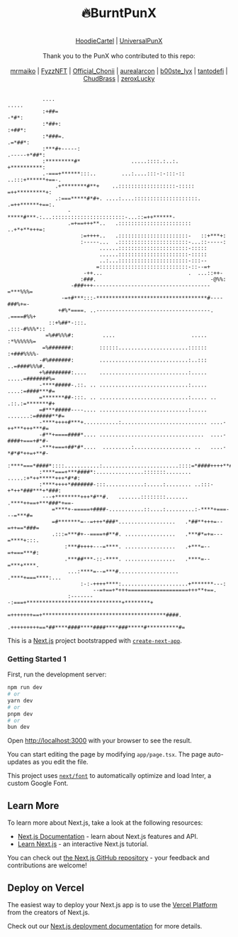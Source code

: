 <div align="center">
    <h1>🔥BurntPunX</h1>
</div>
<br>
<div align="center">
    <a href="https://twitter.com/HoodieCartel">HoodieCartel</a> | <a href="https://twitter.com/UniversalPunX">UniversalPunX</a>
</div>
 <br>
<div align="center">
    Thank you to the PunX who contributed to this repo:
</div>
<br>
<div align="center">
    <a href="https://twitter.com/mrmaiko">mrmaiko</a> | <a href="https://twitter.com/FyzzNFT">FyzzNFT</a> | <a href="https://twitter.com/Official_Chonii">Official_Chonii</a> | <a href="https://twitter.com/aurealarcon">aurealarcon</a> | <a href="https://twitter.com/b00ste_lyx">b00ste_lyx</a> | <a href="https://twitter.com/tantodefi">tantodefi</a> | <a href="https://twitter.com/ChudBrass">ChudBrass</a> | <a href="https://twitter.com/zeroxLucky">zeroxLucky</a>
</div>
<br>




               ....                                                             .....
               :+##=                                                            -*#*:
               :*##+:                                                          :+##*:
               :*###=.                                                        .=*##*:
               :***#+-----:                                              .-----+*##*:
               :*********#*                .....::::.:..:.               +**********:
               .-===+******:::..        ...:....:::-:-:::-::        ..:::+******+==-.
                   .+********#**+    ..::::::::::::::::::-:::::    =++*********+:
                   .:===*****#*#+. ....:....::::::::::::::::::::. .=++******+==:.
                       -*****#***-:...:::::::::::::::::::::::-...::=++******-
                       .=+==+++**..   .:::::::::::::::::::::::   ..+*+**+++=:
                           :=++++..   .::::::::::::::::::::::-   ::+***+:
                           :-----...  .::::::::::::::::::::::-...::-----:
                                 ......::::::::::::::::::::::-:::::
                                 ......::::::::::::::::::::::-:::::
                                 ..:...::::::::::::::::::::::-:::--
                                =::::::::::::::::::::::::::::-::--=+
                            -++...                           .  ...::++-
                           :###.                                    -@%%:
                        -###+++-------------------------------------=***%%%=
                     -=+#***:::-***********************************#----###%+=-
                    +#%*====. ..------------------------------------.  .====#%%+
                 ::+%##*-:::.                                          .:::-#%%%*::
                =%##%%%#:         ....                        .....        :*%%%%%%=
               =%#######:        ::::::......................::::::        :+###%%%%-
              -#%#######:        ............................:..:::       ..=####%%%#.
              +%########:....    ............................:.....    .....=#######%=
              -****#####-.::. .. ............................:.....    ....:=####***#=
              =*******##-:::. .. ............................:..... .. .::.:=*******#+
              =#***#####----.... ............................:..... .......:=#####**#=
              -****++++#***+...........:........................... ....-++***+++***#=
              -#**+====####*.... .................................  ....-####+===+#*#-
              -***+===+##*#*....  .........:.................. ..   ....-*#*#*++=+**#-
              :****===*####*::::...........:........................::::=*####++++**#:
              :****===+***####*:...............:::::::........ .....:+*++*****+++*#*#:
              :****++++*#######-:::............:.....:........ ..:::-+*++*###***+*###:
               ---+********+++*#**#.   .......::::::::.......   .****++==+***###*+==-
                  =****+-=====+####-...........::....:.........:-****+===---=***#=
                  =#*******=--=+++*###*..................   .*##**+++=--=++==*###=
                  .:::=***#+--====+#**#. ................   .***#*=+=---=****+:::.
                      :***#++++---=****. ................   .+***=--=+===***#:
                      .***##***-::-****. ................   .****=--=***+****.
                       ...:****=--=***#...................  .****+===****:...
                           :-:-++++****:.....................+*******---:
                               --=+==+*+++===================+++**+==.
                       :--------:===+******************************+********+
                       =+++++++==+***************************************####.
                      .+++++++++==*##****####****####****###*****#**********#=           




                                                                                                                                                                                                                                                                                                                                                                                                                                                                                                                                                                                                                                                                                                                        









This  is a [Next.js](https://nextjs.org/) project bootstrapped with [`create-next-app`](https://github.com/vercel/next.js/tree/canary/packages/create-next-app).

###         Getting Started 1

First,  run the development server:

```bash
npm run dev
# or
yarn dev
# or
pnpm dev
# or
bun dev
```

Open [http://localhost:3000](http://localhost:3000) with your browser to see the result.

You can start editing the page by modifying `app/page.tsx`. The page auto-updates as you edit the file.

This project uses [`next/font`](https://nextjs.org/docs/basic-features/font-optimization) to automatically optimize and load Inter, a custom Google Font.

## Learn More

To learn more about Next.js, take a look at the following resources:

- [Next.js Documentation](https://nextjs.org/docs) - learn about Next.js features and API.
- [Learn Next.js](https://nextjs.org/learn) - an interactive Next.js tutorial.

You can check out [the Next.js GitHub repository](https://github.com/vercel/next.js/) - your feedback and contributions are welcome!

## Deploy on Vercel

The easiest way to deploy your Next.js app is to use the [Vercel Platform](https://vercel.com/new?utm_medium=default-template&filter=next.js&utm_source=create-next-app&utm_campaign=create-next-app-readme) from the creators of Next.js.

Check out our [Next.js deployment documentation](https://nextjs.org/docs/deployment) for more details.
